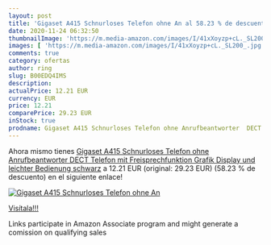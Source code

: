 ```yaml
---
layout: post
title: 'Gigaset A415 Schnurloses Telefon ohne An al 58.23 % de descuento'
date: 2020-11-24 06:32:50
thumbnailImage: 'https://m.media-amazon.com/images/I/41xXoyzp+cL._SL200_.jpg'
images: [ 'https://m.media-amazon.com/images/I/41xXoyzp+cL._SL200_.jpg' ]
comments: true
category: ofertas
author: ring
slug: B00EDQ4IMS
description:
actualPrice: 12.21 EUR
currency: EUR
price: 12.21
comparePrice: 29.23 EUR
inStock: true
prodname: Gigaset A415 Schnurloses Telefon ohne Anrufbeantworter  DECT Telefon  mit Freisprechfunktion  Grafik Display und leichter Bedienung  schwarz
---
```


Ahora mismo tienes [Gigaset A415 Schnurloses Telefon ohne Anrufbeantworter  DECT Telefon  mit Freisprechfunktion  Grafik Display und leichter Bedienung  schwarz](https://www.amazon.de/dp/B00EDQ4IMS/?tag=tolees0ca-21) a 12.21 EUR (original: 29.23 EUR) (58.23 %  de descuento) en el siguiente enlace!

[![Gigaset A415 Schnurloses Telefon ohne An](https://m.media-amazon.com/images/I/41xXoyzp+cL._SL200_.jpg)](https://www.amazon.de/dp/B00EDQ4IMS/?tag=tolees0ca-21)

[Visítala!!!](https://www.amazon.de/dp/B00EDQ4IMS/?tag=tolees0ca-21)

Links participate in Amazon Associate program and might generate a comission on qualifying sales
